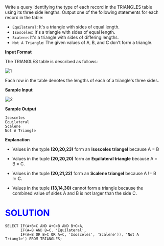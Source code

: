 Write a query identifying the type of each record in the TRIANGLES table using its three side lengths. Output one of the following statements for each record in the table:
* `Equilateral`: It's a triangle with  sides of equal length.
* `Isosceles`: It's a triangle with  sides of equal length.
* `Scalene`: It's a triangle with  sides of differing lengths.
* `Not A Triangle`: The given values of A, B, and C don't form a triangle.

**Input Format**

The TRIANGLES table is described as follows:

![1](https://user-images.githubusercontent.com/70767722/121915449-369f4100-cd01-11eb-8006-64bc77afd77c.png)

Each row in the table denotes the lengths of each of a triangle's three sides.

**Sample Input**

![2](https://user-images.githubusercontent.com/70767722/121915468-3a32c800-cd01-11eb-9d6a-ffd2cbf57b02.png)

**Sample Output**

```
Isosceles
Equilateral
Scalene
Not A Triangle

```

**Explanation**

* Values in the typle **(20,20,23)** form an **Isosceles triangel** because A = B

* Values in the tuple **(20,20,20)** form an **Equilateral triangle** because A = B = C. 

* Values in the tuple **(20,21,22)** form an **Scalene triangel** because A != B != C.

* Values in the tuple **(13,14,30)** cannot form a triangle because the combined value of sides A and B is not larger than the side C.

# <span style="color:blue">SOLUTION
</span>


    
``` mysql
SELECT IF(A+B>C AND A+C>B AND B+C>A, 
       IF(A=B AND B=C, 'Equilateral', 
       IF(A=B OR B=C OR A=C, 'Isosceles', 'Scalene')), 'Not A Triangle') FROM TRIANGLES;
```
